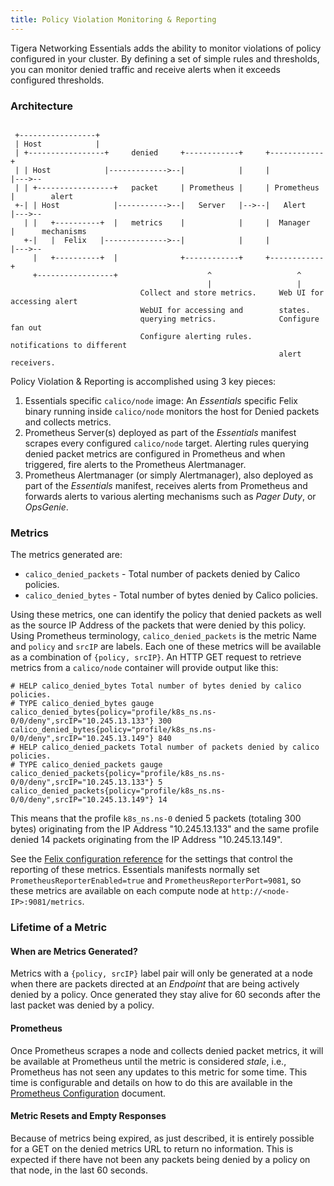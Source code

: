 ```yaml
---
title: Policy Violation Monitoring & Reporting
---
```


Tigera Networking Essentials adds the ability to monitor violations of policy
configured in your cluster. By defining a set of simple rules and thresholds,
you can monitor denied traffic and receive alerts when it exceeds configured
thresholds.

### Architecture

```

 +-----------------+
 | Host            |
 | +-----------------+     denied     +------------+     +------------+
 | | Host            |------------->--|            |     |            |--->--
 | | +-----------------+   packet     | Prometheus |     | Prometheus |        alert
 +-| | Host            |----------->--|   Server   |-->--|   Alert    |--->--
   | |   +----------+  |   metrics    |            |     |  Manager   |      mechanisms
   +-|   |  Felix   |-------------->--|            |     |            |--->--
     |   +----------+  |              +------------+     +------------+
     +-----------------+                    ^                   ^
                                            |                   |
                             Collect and store metrics.     Web UI for accessing alert
                             WebUI for accessing and        states.
                             querying metrics.              Configure fan out
                             Configure alerting rules.      notifications to different
                                                            alert receivers.
```

Policy Violation & Reporting is accomplished using 3 key pieces:

1. Essentials specific `calico/node` image: An _Essentials_ specific Felix
   binary running inside `calico/node` monitors the host for Denied packets and
   collects metrics.
2. Prometheus Server(s) deployed as part of the _Essentials_ manifest scrapes
   every configured `calico/node` target. Alerting rules querying denied packet
   metrics are configured in Prometheus and when triggered, fire alerts to
   the Prometheus Alertmanager.
3. Prometheus Alertmanager (or simply Alertmanager), also deployed as part of
   the _Essentials_ manifest, receives alerts from Prometheus and forwards
   alerts to various alerting mechanisms such as _Pager Duty_, or _OpsGenie_.

### Metrics

The metrics generated are:

- `calico_denied_packets` - Total number of packets denied by Calico policies.
- `calico_denied_bytes` - Total number of bytes denied by Calico policies.

Using these metrics, one can identify the policy that denied packets as well as
the source IP Address of the packets that were denied by this policy. Using
Prometheus terminology, `calico_denied_packets` is the metric Name and `policy`
and `srcIP` are labels. Each one of these metrics will be available as a
combination of `{policy, srcIP}`. An HTTP GET request to retrieve metrics from a
`calico/node` container will provide output like this:

```
# HELP calico_denied_bytes Total number of bytes denied by calico policies.
# TYPE calico_denied_bytes gauge
calico_denied_bytes{policy="profile/k8s_ns.ns-0/0/deny",srcIP="10.245.13.133"} 300
calico_denied_bytes{policy="profile/k8s_ns.ns-0/0/deny",srcIP="10.245.13.149"} 840
# HELP calico_denied_packets Total number of packets denied by calico policies.
# TYPE calico_denied_packets gauge
calico_denied_packets{policy="profile/k8s_ns.ns-0/0/deny",srcIP="10.245.13.133"} 5
calico_denied_packets{policy="profile/k8s_ns.ns-0/0/deny",srcIP="10.245.13.149"} 14
```

This means that the profile `k8s_ns.ns-0` denied 5 packets (totaling 300 bytes)
originating from the IP Address "10.245.13.133" and the same profile denied 14
packets originating from the IP Address "10.245.13.149".

See
the
[Felix configuration reference]({{site.baseurl}}/{{page.version}}/reference/felix/configuration#essentials-specific-configuration) for
the settings that control the reporting of these metrics.  Essentials manifests
normally set `PrometheusReporterEnabled=true` and
`PrometheusReporterPort=9081`, so these metrics are available on each compute
node at `http://<node-IP>:9081/metrics`.

### Lifetime of a Metric

#### When are Metrics Generated?

Metrics with a `{policy, srcIP}` label pair will only be generated at a node
when there are packets directed at an _Endpoint_ that are being actively denied
by a policy. Once generated they stay alive for 60 seconds after the last
packet was denied by a policy.

#### Prometheus

Once Prometheus scrapes a node and collects denied packet metrics, it will be
available at Prometheus until the metric is considered _stale_, i.e.,
Prometheus has not seen any updates to this metric for some time. This time is
configurable and details on how to do this are available in the
[Prometheus Configuration]({{site.baseurl}}/{{page.version}}/usage/configuration/prometheus) document.

#### Metric Resets and Empty Responses

Because of metrics being expired, as just described, it is entirely possible
for a GET on the denied metrics URL to return no information.  This is expected
if there have not been any packets being denied by a policy on that node, in
the last 60 seconds.
